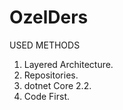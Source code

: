 # OzelDers

USED METHODS
1) Layered Architecture.
2) Repositories.
3) dotnet Core 2.2.
4) Code First.
